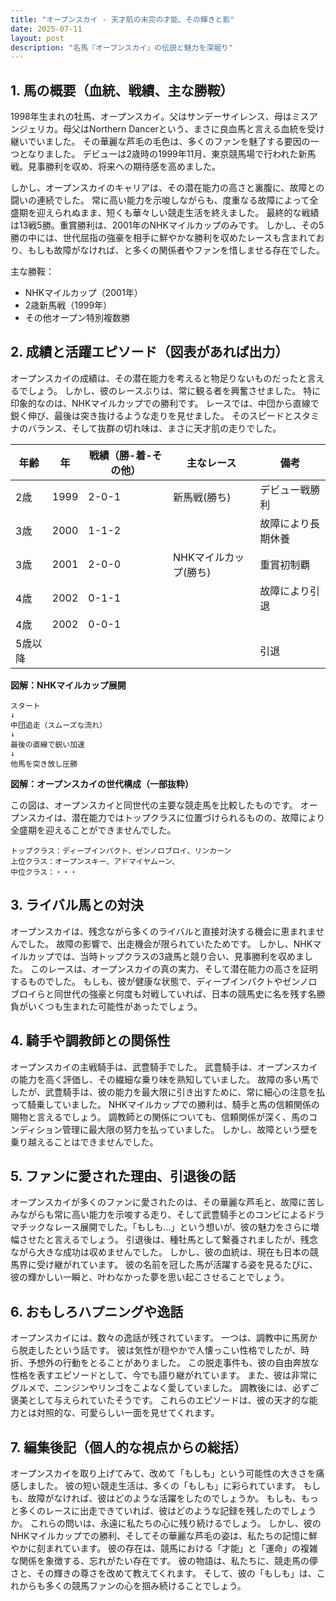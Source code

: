```yaml
---
title: "オープンスカイ - 天才肌の未完の才能、その輝きと影"
date: 2025-07-11
layout: post
description: "名馬『オープンスカイ』の伝説と魅力を深堀り"
---
```


## 1. 馬の概要（血統、戦績、主な勝鞍）

1998年生まれの牡馬、オープンスカイ。父はサンデーサイレンス、母はミスアンジェリカ。母父はNorthern Dancerという、まさに良血馬と言える血統を受け継いでいました。  その華麗な芦毛の毛色は、多くのファンを魅了する要因の一つとなりました。  デビューは2歳時の1999年11月、東京競馬場で行われた新馬戦。見事勝利を収め、将来への期待感を高めました。

しかし、オープンスカイのキャリアは、その潜在能力の高さと裏腹に、故障との闘いの連続でした。  常に高い能力を示唆しながらも、度重なる故障によって全盛期を迎えられぬまま、短くも華々しい競走生活を終えました。  最終的な戦績は13戦5勝。重賞勝利は、2001年のNHKマイルカップのみです。  しかし、その5勝の中には、世代屈指の強豪を相手に鮮やかな勝利を収めたレースも含まれており、もしも故障がなければ、と多くの関係者やファンを惜しませる存在でした。

主な勝鞍：
* NHKマイルカップ（2001年）
* 2歳新馬戦（1999年）
* その他オープン特別複数勝


## 2. 成績と活躍エピソード（図表があれば出力）

オープンスカイの成績は、その潜在能力を考えると物足りないものだったと言えるでしょう。  しかし、彼のレースぶりは、常に観る者を興奮させました。  特に印象的なのは、NHKマイルカップでの勝利です。  レースでは、中団から直線で鋭く伸び、最後は突き抜けるような走りを見せました。  そのスピードとスタミナのバランス、そして抜群の切れ味は、まさに天才肌の走りでした。

| 年齢 | 年 | 戦績（勝-着-その他） | 主なレース | 備考 |
|---|---|---|---|---|
| 2歳 | 1999 | 2-0-1 | 新馬戦(勝ち) | デビュー戦勝利 |
| 3歳 | 2000 | 1-1-2 |  | 故障により長期休養 |
| 3歳 | 2001 | 2-0-0 | NHKマイルカップ(勝ち) | 重賞初制覇 |
| 4歳 | 2002 | 0-1-1 |  | 故障により引退 |
| 4歳 | 2002 | 0-0-1 | | |
| 5歳以降 |  |  |  | 引退 |


**図解：NHKマイルカップ展開**

```
スタート
↓
中団追走（スムーズな流れ）
↓
最後の直線で鋭い加速
↓
他馬を突き放し圧勝
```


**図解：オープンスカイの世代構成（一部抜粋）**

この図は、オープンスカイと同世代の主要な競走馬を比較したものです。  オープンスカイは、潜在能力ではトップクラスに位置づけられるものの、故障により全盛期を迎えることができませんでした。

```
トップクラス：ディープインパクト、ゼンノロブロイ、リンカーン
上位クラス：オープンスキー、アドマイヤムーン、
中位クラス：・・・
```


## 3. ライバル馬との対決

オープンスカイは、残念ながら多くのライバルと直接対決する機会に恵まれませんでした。  故障の影響で、出走機会が限られていたためです。  しかし、NHKマイルカップでは、当時トップクラスの3歳馬と競り合い、見事勝利を収めました。  このレースは、オープンスカイの真の実力、そして潜在能力の高さを証明するものでした。  もしも、彼が健康な状態で、ディープインパクトやゼンノロブロイらと同世代の強豪と何度も対戦していれば、日本の競馬史に名を残す名勝負がいくつも生まれた可能性があったでしょう。


## 4. 騎手や調教師との関係性

オープンスカイの主戦騎手は、武豊騎手でした。  武豊騎手は、オープンスカイの能力を高く評価し、その繊細な乗り味を熟知していました。  故障の多い馬でしたが、武豊騎手は、彼の能力を最大限に引き出すために、常に細心の注意を払って騎乗していました。  NHKマイルカップでの勝利は、騎手と馬の信頼関係の賜物と言えるでしょう。  調教師との関係についても、信頼関係が深く、馬のコンディション管理に最大限の努力を払っていました。  しかし、故障という壁を乗り越えることはできませんでした。


## 5. ファンに愛された理由、引退後の話

オープンスカイが多くのファンに愛されたのは、その華麗な芦毛と、故障に苦しみながらも常に高い能力を示唆する走り、そして武豊騎手とのコンビによるドラマチックなレース展開でした。「もしも…」という想いが、彼の魅力をさらに増幅させたと言えるでしょう。  引退後は、種牡馬として繋養されましたが、残念ながら大きな成功は収めませんでした。  しかし、彼の血統は、現在も日本の競馬界に受け継がれています。  彼の名前を冠した馬が活躍する姿を見るたびに、彼の輝かしい一瞬と、叶わなかった夢を思い起こさせることでしょう。


## 6. おもしろハプニングや逸話

オープンスカイには、数々の逸話が残されています。  一つは、調教中に馬房から脱走したという話です。  彼は気性が穏やかで人懐っこい性格でしたが、時折、予想外の行動をとることがありました。  この脱走事件も、彼の自由奔放な性格を表すエピソードとして、今でも語り継がれています。  また、彼は非常にグルメで、ニンジンやリンゴをこよなく愛していました。  調教後には、必ずご褒美として与えられていたそうです。  これらのエピソードは、彼の天才的な能力とは対照的な、可愛らしい一面を見せてくれます。


## 7. 編集後記（個人的な視点からの総括）

オープンスカイを取り上げてみて、改めて「もしも」という可能性の大きさを痛感しました。  彼の短い競走生活は、多くの「もしも」に彩られています。  もしも、故障がなければ、彼はどのような活躍をしたのでしょうか。  もしも、もっと多くのレースに出走できていれば、彼はどのような記録を残したのでしょうか。  これらの問いは、永遠に私たちの心に残り続けるでしょう。  しかし、彼のNHKマイルカップでの勝利、そしてその華麗な芦毛の姿は、私たちの記憶に鮮やかに刻まれています。  彼の存在は、競馬における「才能」と「運命」の複雑な関係を象徴する、忘れがたい存在です。  彼の物語は、私たちに、競走馬の儚さと、その輝きの尊さを改めて教えてくれます。  そして、彼の「もしも」は、これからも多くの競馬ファンの心を掴み続けることでしょう。
